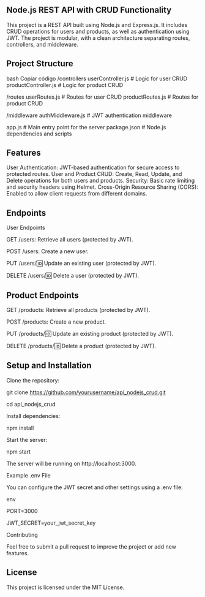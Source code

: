 ## Node.js REST API with CRUD Functionality
This project is a REST API built using Node.js and Express.js. It includes CRUD operations for users and products, as well as authentication using JWT. The project is modular, with a clean architecture separating routes, controllers, and middleware.

## Project Structure
bash
Copiar código
/controllers
    userController.js     # Logic for user CRUD
    productController.js  # Logic for product CRUD

/routes
    userRoutes.js         # Routes for user CRUD
    productRoutes.js      # Routes for product CRUD

/middleware
    authMiddleware.js     # JWT authentication middleware

app.js                   # Main entry point for the server
package.json             # Node.js dependencies and scripts
## Features

User Authentication: JWT-based authentication for secure access to protected routes.
User and Product CRUD: Create, Read, Update, and Delete operations for both users and products.
Security: Basic rate limiting and security headers using Helmet.
Cross-Origin Resource Sharing (CORS): Enabled to allow client requests from different domains.

## Endpoints

User Endpoints

GET /users: Retrieve all users (protected by JWT).

POST /users: Create a new user.

PUT /users/:id: Update an existing user (protected by JWT).

DELETE /users/:id: Delete a user (protected by JWT).

## Product Endpoints

GET /products: Retrieve all products (protected by JWT).

POST /products: Create a new product.

PUT /products/:id: Update an existing product (protected by JWT).

DELETE /products/:id: Delete a product (protected by JWT).

## Setup and Installation

Clone the repository:

git clone https://github.com/yourusername/api_nodejs_crud.git

cd api_nodejs_crud

Install dependencies:

npm install

Start the server:

npm start

The server will be running on http://localhost:3000.

Example .env File

You can configure the JWT secret and other settings using a .env file:

env

PORT=3000

JWT_SECRET=your_jwt_secret_key

Contributing

Feel free to submit a pull request to improve the project or add new features.

## License

This project is licensed under the MIT License.
